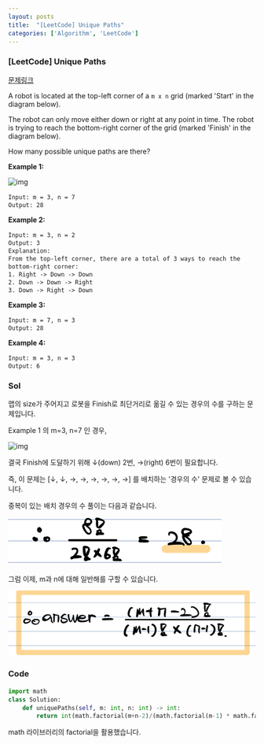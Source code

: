```yaml
---
layout: posts
title:  "[LeetCode] Unique Paths"
categories: ['Algorithm', 'LeetCode']
---
```


### [LeetCode] Unique Paths 
[문제링크](https://leetcode.com/problems/unique-paths/)





A robot is located at the top-left corner of a `m x n` grid (marked 'Start' in the diagram below).

The robot can only move either down or right at any point in time. The robot is trying to reach the bottom-right corner of the grid (marked 'Finish' in the diagram below).

How many possible unique paths are there?

 

**Example 1:**

![img](https://assets.leetcode.com/uploads/2018/10/22/robot_maze.png)

```
Input: m = 3, n = 7
Output: 28
```

**Example 2:**

```
Input: m = 3, n = 2
Output: 3
Explanation:
From the top-left corner, there are a total of 3 ways to reach the bottom-right corner:
1. Right -> Down -> Down
2. Down -> Down -> Right
3. Down -> Right -> Down
```

**Example 3:**

```
Input: m = 7, n = 3
Output: 28
```

**Example 4:**

```
Input: m = 3, n = 3
Output: 6
```





### Sol

맵의 size가 주어지고 로봇을 Finish로 최단거리로 옮길 수 있는 경우의 수를 구하는 문제입니다.



Example 1 의 m=3, n=7 인 경우,

![img](https://assets.leetcode.com/uploads/2018/10/22/robot_maze.png)

결국 Finish에 도달하기 위해  ↓(down) 2번,  →(right) 6번이 필요합니다.

즉, 이 문제는  [↓, ↓, →, →, →, →, →, →] 를 배치하는 '경우의 수' 문제로 볼 수 있습니다.

중복이 있는 배치 경우의 수 풀이는 다음과 같습니다.

![img](https://github.com/guard1000/guard1000.github.io/blob/master/imgs/%5BLeetCode%5D%20Unique%20Paths_1.png?raw=true)



그럼 이제, m과 n에 대해 일반해를 구할 수 있습니다.

<img src="https://github.com/guard1000/guard1000.github.io/blob/master/imgs/%5BLeetCode%5D%20Unique%20Paths_2.png?raw=true" style="zoom:80%;" />





### Code

```python
import math
class Solution:
    def uniquePaths(self, m: int, n: int) -> int:
        return int(math.factorial(m+n-2)/(math.factorial(m-1) * math.factorial(n-1)))
```



math 라이브러리의 factorial을 활용했습니다.

